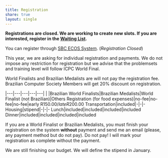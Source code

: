 ```yaml
---
title: Registration
share: true
layout: single
---
```


**Registrations are closed. We are working to create new slots. If you are interested, register in the [Waiting List](https://goo.gl/forms/krzogcvBu1I5XML33).**

You can register through [SBC ECOS System](https://centraldesistemas.sbc.org.br/ecos/brsummerschool2017). (*Registration Closed*)

This year, we are asking for individual registration and payments. We do not impose any restriction for registration but we advise that the problemsets and training level will follow ICPC World Final.

World Finalists and Brazilian Medalists are will not pay the registration fee. Brazilian Computer Society Members will get 20% discount on registration.

|---|---|---|---|---|
| |Brazilian World Finalists|Brazilian Medalists|World Finalist (not Brazilian)|Others
Registration (for food expenses)|no-fee|no-fee|no-fee|early R$150.00 / late R$200.00
Transportation|included|-|-|-
Housing|stipend|-|-|-
Lunch|included|included|included|included
Dinner|included|included|included|included

If you are a World Finalist or Brazilian Medalists, you must finish your registration on the system **without** payment and send me an email (please, any payment method but do not pay). Do not pay! I will mark your registration as complete without the payment.

We are still finishing our budget. We will define the stipend in January.
